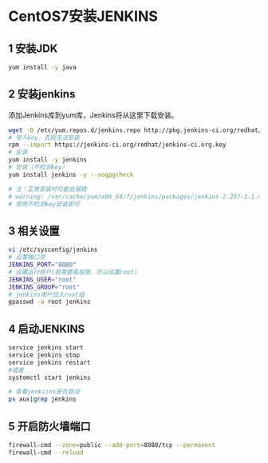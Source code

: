 # CentOS7安装JENKINS

## 1 安装JDK

```bash
yum install -y java
```

## 2 安装jenkins

添加Jenkins库到yum库，Jenkins将从这里下载安装。

```bash
wget -O /etc/yum.repos.d/jenkins.repo http://pkg.jenkins-ci.org/redhat/jenkins.repo
# 导入key，否则无法安装
rpm --import https://jenkins-ci.org/redhat/jenkins-ci.org.key
# 安装
yum install -y jenkins
# 安装（不检测key）
yum install jenkins -y --nogpgcheck

# 注：正常安装时可能会报错
# warning: /var/cache/yum/x86_64/7/jenkins/packages/jenkins-2.297-1.1.noarch.rpm: Header V4 RSA/SHA512 Signature, key ID 45f2c3d5: NOKEY
# 使用不检测key安装即可
```

## 3 相关设置

```bash
vi /etc/sysconfig/jenkins
# 设置端口项
JENKINS_PORT="8080"
# 设置运行用户(若需要高权限，可以设置root)
JENKINS_USER="root"
JENKINS_GROUP="root"
# jenkins用户加入root组
gpasswd -a root jenkins
```

## 4 启动JENKINS

```bash
service jenkins start 
service jenkins stop
service jenkins restart  
#或者  
systemctl start jenkins

# 查看jenkiins是否启动
ps aux|grep jenkins
```

## 5 开启防火墙端口

```bash
firewall-cmd --zone=public --add-port=8080/tcp --permanent
firewall-cmd --reload
```

